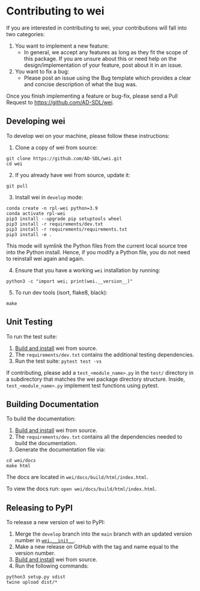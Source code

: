 # Contributing to wei

If you are interested in contributing to wei, your contributions will fall into two categories:

1. You want to implement a new feature:
    - In general, we accept any features as long as they fit the scope of this package. If you are unsure about this or need help on the design/implementation of your feature, post about it in an issue.
2. You want to fix a bug:
    - Please post an issue using the Bug template which provides a clear and concise description of what the bug was.

Once you finish implementing a feature or bug-fix, please send a Pull Request to https://github.com/AD-SDL/wei.

## Developing wei

To develop wei on your machine, please follow these instructions:

1. Clone a copy of wei from source:

```
git clone https://github.com/AD-SDL/wei.git
cd wei
```

2. If you already have wei from source, update it:

```
git pull
```

3. Install wei in `develop` mode:

```
conda create -n rpl-wei python=3.9
conda activate rpl-wei
pip3 install --upgrade pip setuptools wheel
pip3 install -r requirements/dev.txt
pip3 install -r requirements/requirements.txt
pip3 install -e .
```

This mode will symlink the Python files from the current local source tree into the Python install.
Hence, if you modify a Python file, you do not need to reinstall wei again and again.

4. Ensure that you have a working `wei` installation by running:

```
python3 -c "import wei; print(wei.__version__)"
```

5. To run dev tools (isort, flake8, black):

```
make
```

## Unit Testing

To run the test suite:

1. [Build and install](#developing-wei) wei from source.
2. The `requirements/dev.txt` contains the additional testing dependencies.
3. Run the test suite: `pytest test -vs`

If contributing, please add a `test_<module_name>.py` in the `test/` directory
in a subdirectory that matches the wei package directory structure. Inside,
`test_<module_name>.py` implement test functions using pytest.

## Building Documentation

To build the documentation:

1. [Build and install](#developing-wei) wei from source.
2. The `requirements/dev.txt` contains all the dependencies needed to build the documentation.
3. Generate the documentation file via:
```
cd wei/docs
make html
```
The docs are located in `wei/docs/build/html/index.html`.

To view the docs run: `open wei/docs/build/html/index.html`.

## Releasing to PyPI

To release a new version of wei to PyPI:

1. Merge the `develop` branch into the `main` branch with an updated version number in [`wei.__init__`](https://github.com/AD-SDL/wei/blob/main/wei/__init__.py).
2. Make a new release on GitHub with the tag and name equal to the version number.
3. [Build and install](#developing-wei) wei from source.
4. Run the following commands:
```
python3 setup.py sdist
twine upload dist/*
```